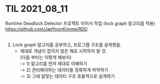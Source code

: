 # TIL 2021_08_11

Runtime Deadlock Detector 프로젝트 이어서 작업 (lock graph 알고리즘 적용)  
https://github.com/JaeYoonKimme/RDD   
<br>  

1. Lock graph 알고리즘 공부하고, 프로그램 구조를 설계했음.  
    - 제대로 개념이 잡히지 않은 채로 시작하지 말 것.  
    (다음 부터는 이렇게 해보자)  
    -> 1) 알고리즘 먼저 제대로 이해하기  
    -> 2) 관리해야하는 데이터들 정확하게 파악하기  
    -> 3) 그에 알맞는 데이터 구조  효율적으로 설계하기  




